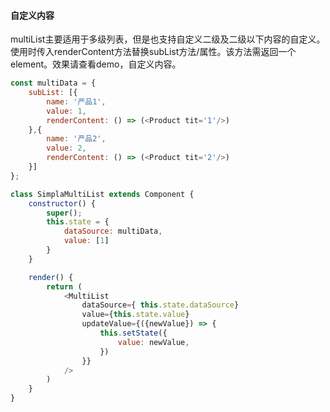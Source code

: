 
#### 自定义内容
multiList主要适用于多级列表，但是也支持自定义二级及二级以下内容的自定义。使用时传入renderContent方法替换subList方法/属性。该方法需返回一个element。效果请查看demo，自定义内容。

```JavaScript
const multiData = {
    subList: [{
        name: '产品1',
        value: 1,
        renderContent: () => (<Product tit='1'/>)
    },{
        name: '产品2',
        value: 2,
        renderContent: () => (<Product tit='2'/>)
    }]
};

class SimplaMultiList extends Component {
    constructor() {
        super();
        this.state = {
            dataSource: multiData,
            value: [1]
        }
    }

    render() {
        return (
            <MultiList
                dataSource={ this.state.dataSource}
                value={this.state.value}
                updateValue={({newValue}) => {
                    this.setState({
                        value: newValue,
                    })
                }}
            />
        )
    }
}
```
